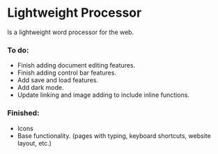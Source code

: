 # Lightweight Processor
Is a lightweight word processor for the web.

### To do:
- Finish adding document editing features.
- Finish adding control bar features.
- Add save and load features.
- Add dark mode.
- Update linking and image adding to include inline functions.
### Finished:
- Icons
- Base functionality. (pages with typing, keyboard shortcuts, website layout, etc.)